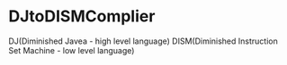 # DJtoDISMComplier
DJ(Diminished Javea - high level language) DISM(Diminished Instruction Set Machine - low level language) 
